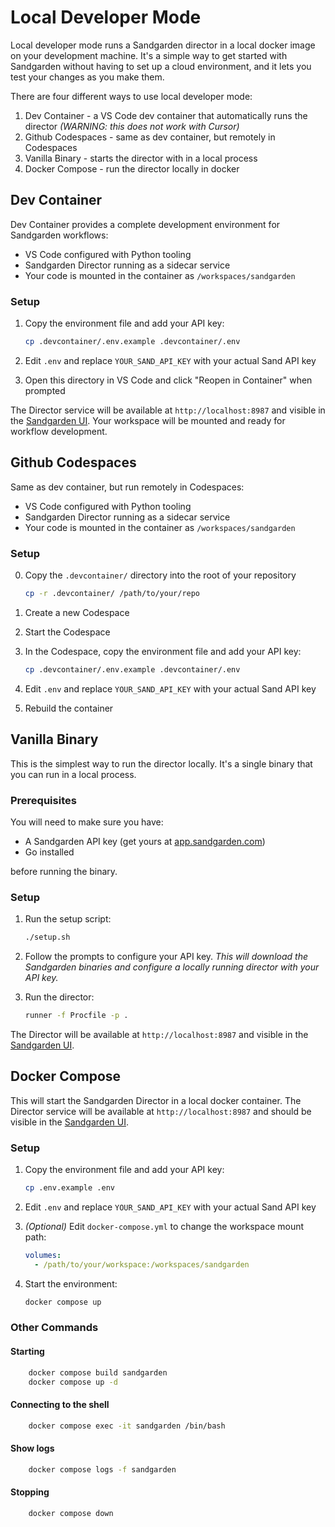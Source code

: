 # Local Developer Mode

Local developer mode runs a Sandgarden director in a local docker image on your development machine.
It's a simple way to get started with Sandgarden without having to set up a cloud environment, and
it lets you test your changes as you make them.

There are four different ways to use local developer mode:

1. Dev Container - a VS Code dev container that automatically runs the director _(WARNING: this does not work with Cursor)_
2. Github Codespaces - same as dev container, but remotely in Codespaces
3. Vanilla Binary - starts the director with in a local process
4. Docker Compose - run the director locally in docker

## Dev Container

Dev Container provides a complete development environment for Sandgarden workflows:

- VS Code configured with Python tooling
- Sandgarden Director running as a sidecar service
- Your code is mounted in the container as `/workspaces/sandgarden`

### Setup

1. Copy the environment file and add your API key:
   ```bash
   cp .devcontainer/.env.example .devcontainer/.env
   ```

2. Edit `.env` and replace `YOUR_SAND_API_KEY` with your actual Sand API key

3. Open this directory in VS Code and click "Reopen in Container" when prompted

The Director service will be available at `http://localhost:8987` and visible in the [Sandgarden UI](https://app.sandgarden.com). Your workspace will be mounted and ready for workflow development.

## Github Codespaces

Same as dev container, but run remotely in Codespaces:

- VS Code configured with Python tooling
- Sandgarden Director running as a sidecar service
- Your code is mounted in the container as `/workspaces/sandgarden`

### Setup

0. Copy the `.devcontainer/` directory into the root of your repository
   ```bash
   cp -r .devcontainer/ /path/to/your/repo
   ```

1. Create a new Codespace

2. Start the Codespace

3. In the Codespace, copy the environment file and add your API key:
   ```bash
   cp .devcontainer/.env.example .devcontainer/.env
   ```

4. Edit `.env` and replace `YOUR_SAND_API_KEY` with your actual Sand API key

5. Rebuild the container

## Vanilla Binary

This is the simplest way to run the director locally. It's a single binary that you can run in a local process.

### Prerequisites

You will need to make sure you have:

- A Sandgarden API key (get yours at [app.sandgarden.com](https://app.sandgarden.com))
- Go installed

before running the binary.

### Setup

1. Run the setup script:
   ```bash
   ./setup.sh
   ```

2. Follow the prompts to configure your API key. _This will download the Sandgarden binaries and configure a locally running director with your API key._

3. Run the director:
   ```bash
   runner -f Procfile -p .
   ```

The Director will be available at `http://localhost:8987` and visible in the [Sandgarden UI](https://app.sandgarden.com).

## Docker Compose

This will start the Sandgarden Director in a local docker container. The Director service will be available at `http://localhost:8987` and should be visible in the [Sandgarden UI](https://app.sandgarden.com).

### Setup

1. Copy the environment file and add your API key:
   ```bash
   cp .env.example .env
   ```

2. Edit `.env` and replace `YOUR_SAND_API_KEY` with your actual Sand API key

3. _(Optional)_ Edit `docker-compose.yml` to change the workspace mount path:
   ```yaml
   volumes:
     - /path/to/your/workspace:/workspaces/sandgarden
   ```

4. Start the environment:
   ```bash
   docker compose up
   ```


### Other Commands

#### Starting
```bash
    docker compose build sandgarden
    docker compose up -d
```

#### Connecting to the shell
```bash
    docker compose exec -it sandgarden /bin/bash
```

#### Show logs
```bash
    docker compose logs -f sandgarden
```

#### Stopping
```bash
    docker compose down
```